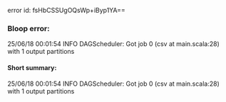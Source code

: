 error id: fsHbCSSUgOQsWp+iByp1YA==
### Bloop error:

25/06/18 00:01:54 INFO DAGScheduler: Got job 0 (csv at main.scala:28) with 1 output partitions
#### Short summary: 

25/06/18 00:01:54 INFO DAGScheduler: Got job 0 (csv at main.scala:28) with 1 output partitions